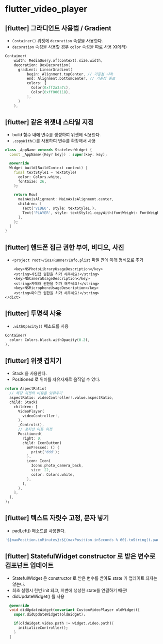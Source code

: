 # flutter_video_player

## [flutter] 그라디언트 사용법 / Gradient

- `Container()` 위젯에 `decoration` 속성을 사용한다.
- `decoration` 속성을 사용할 경우 `color` 속성을 따로 사용 X(에러)

```dart
Container(
    width: MediaQuery.of(context).size.width,
    decoration: BoxDecoration(
      gradient: LinearGradient(
          begin: Alignment.topCenter, // 기준점 시작
          end: Alignment.bottomCenter, // 기준점 종료
          colors: [
            Color(0xff2a3a7c),
            Color(0xff000118),
          ],
      )
    ),
```

## [flutter] 같은 위젯내 스타일 지정

- build 함수 내에 변수를 생성하여 위젯에 적용한다.
- `.copyWith()`를 사용하여 변수를 확장해서 사용 

```dart
class _AppName extends StatelessWidget {
  const _AppName({Key? key}) : super(key: key);

  @override
  Widget build(BuildContext context) {
    final textStyle1 = TextStyle(
      color: Colors.white,
      fontSize: 26,
    );

    return Row(
      mainAxisAlignment: MainAxisAlignment.center,
      children: [
        Text('VIDEO', style: textStyle1,),
        Text('PLAYER', style: textStyle1.copyWith(fontWeight: FontWeight.w700),),
      ],
    );
  }
}
```

## [flutter] 핸드폰 접근 권한 부여, 비디오, 사진

- `<project root>/ios/Runner/Info.plist` 파일 <dict> 안에 아래 형식으로 추가

```plist
	<key>NSPhotoLibraryUsageDescription</key>
	<string>사진첩 권한을 허가 해주세요!</string>
	<key>NSCameraUsageDescription</key>
	<string>카메라 권한을 허가 해주세요!</string>
	<key>NSMicrophoneUsageDescription</key>
	<string>마이크 권한을 허가 해주세요!</string>
</dict>
```

## [flutter] 투명색 사용

- `.withOpacity()` 메소드를 사용

```dart
Container(
  color: Colors.black.withOpacity(0.2),
),
```

## [flutter] 위젯 겹치기

- Stack 을 사용한다.
- Positioned 로 위치를 자유자재로 움직일 수 있다.

```dart
return AspectRatio(
  // 해당 위젯의 비유을 맞춰주기
  aspectRatio: videoController!.value.aspectRatio,
  child: Stack(
    children: [
      VideoPlayer(
        videoController!,
      ),
      _Controls(),
      // 포지션 이동 위젯
      Positioned(
        right: 0,
        child: IconButton(
          onPressed: () {
            print('ddd');
          },
          icon: Icon(
            Icons.photo_camera_back,
            size: 22,
            color: Colors.white,
          ),
        ),
      ),
    ],
  ),
);
```

## [flutter] 텍스트 자릿수 고정, 문자 넣기

- padLeft() 메소드를 사용한다.

```dart
'${maxPosition.inMinutes}:${(maxPosition.inSeconds % 60).toString().padLeft(2, '0')}',
```

## [flutter] StatefulWidget constructor 로 받은 변수로 컴포넌트 업데이트

- StatefulWidget 은 constructor 로 받은 변수를 받아도 state 가 업데이트 되지는 않는다.
- 최초 실행시 한번 init 되고, 저번에 생성한 state를 연결하기 때문!
- didUpdateWidget() 를 사용

```dart
  @override
  void didUpdateWidget(covariant CustomVideoPlayer oldWidget){
    super.didUpdateWidget(oldWidget);

    if(oldWidget.video.path != widget.video.path){
      initializeController();
    }
  }
```
